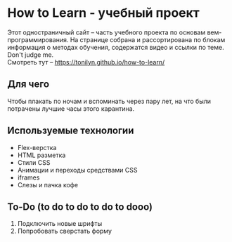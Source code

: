 # **How to Learn - учебный проект**  
Этот одностраничный сайт – часть учебного проекта по основам вем-программирования. На странице собрана и рассортирована по блокам информация о методах обучения, содержатся видео и ссылки по теме. Don't judge me.  
Смотреть тут – https://tonilyn.github.io/how-to-learn/
## Для чего
Чтобы плакать по ночам и вспоминать через пару лет, на что были потрачены лучшие часы этого карантина.  
## Используемые технологии
*  Flex-верстка
*  HTML разметка  
*  Стили CSS 
*  Анимации и переходы средствами CSS
*  iframes
*  Слезы и пачка кофе  
## To-Do (to do to do to do to dooo)
1. Подключить новые шрифты
2. Попробовать сверстать форму
